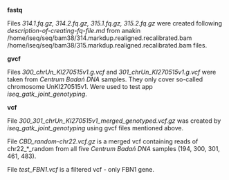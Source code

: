 **fastq**

Files *314.1.fq.gz, 314.2.fq.gz, 315.1.fq.gz, 315.2.fq.gz* were created following _description-of-creating-fq-file.md_ from anakin /home/iseq/seq/bam38/314.markdup.realigned.recalibrated.bam /home/iseq/seq/bam38/315.markdup.realigned.recalibrated.bam files.

**gvcf**

Files *300_chrUn_KI270515v1.g.vcf* and *301_chrUn_KI270515v1.g.vcf* were taken from _Centrum Badań DNA_ samples. They only cover so-called chromosome UnKI270515v1. Were used to test app *iseq_gatk_joint_genotyping*.

**vcf**

File *300_301_chrUn_KI270515v1_merged_genotyped.vcf.gz* was created by *iseq_gatk_joint_genotyping* using gvcf files mentioned above.

File *CBD_random-chr22.vcf.gz* is a merged vcf containing reads of chr22_*_random from all five _Centrum Badań DNA_ samples (194, 300, 301, 461, 483).

File *test_FBN1.vcf* is a filtered vcf - only FBN1 gene.
